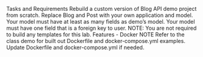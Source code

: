 Tasks and Requirements
Rebuild a custom version of Blog API demo project from scratch.
Replace Blog and Post with your own application and model.
Your model must have at least as many fields as demo’s model.
Your model must have one field that is a foreign key to user.
NOTE: You are not required to build any templates for this lab.
Features - Docker
NOTE Refer to the class demo for built out Dockerfile and docker-compose.yml examples.
Update Dockerfile and docker-compose.yml if needed.